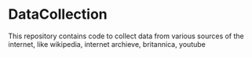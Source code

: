 # DataCollection
This repository contains code to collect data from various sources of the internet, like wikipedia, internet archieve, britannica, youtube
